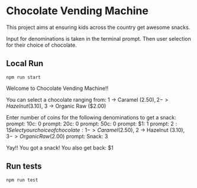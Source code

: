 # Chocolate Vending Machine
This project aims at ensuring kids across the country get awesome snacks.

Input for denominations is taken in the terminal prompt. Then user selection for their choice of chocolate.

## Local Run
```
npm run start
```

Welcome to Chocolate Vending Machine!!

You can select a chocolate ranging from: 
1 -> Caramel ($2.50), 
2 -> Hazelnut ($3.10), 
3 -> Organic Raw ($2.00)

Enter number of coins for the following denominations to get a snack:
prompt: 10c:  0
prompt: 20c:  0
prompt: 50c:  0
prompt: $1:  1
prompt: $2:  1
Select your choice of chocolate: 
1 -> Caramel ($2.50), 
2 -> Hazelnut ($3.10), 
3 -> Organic Raw ($2.00)
prompt: Snack:  3

Yay!! You got a snack!
You also get back: $1


## Run tests
```
npm run test
```
